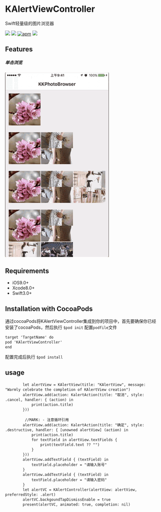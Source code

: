 # KAlertViewController

Swift轻量级的图片浏览器

![](https://img.shields.io/badge/releases-v0.0.2-green.svg) ![](https://img.shields.io/badge/pod-v0.0.2-brightgreen.svg) [![apm](https://img.shields.io/apm/l/vim-mode.svg)](https://github.com/ripplek/KKPhotoBrowser/blob/master/LICENSE) ![](https://img.shields.io/badge/platform-iOS-lightgrey.svg)

## Features
##### 单击浏览
![](https://github.com/ripplek/KKPhotoBrowser/blob/master/GIF/singleTap.gif)

## Requirements
* iOS9.0+
* Xcode8.0+
* Swift3.0+

## Installation with CocoaPods
通过cocoaPods将KAlertViewController集成到你的项目中，首先要确保你已经安装了cocoaPods，然后执行
`$pod init`
配置`podfile`文件
```
target 'TargetName' do
pod 'KAlertViewController'
end
```
配置完成后执行
`$pod install`
## usage

```
        let alertView = KAlertView(title: "KAlertView", message: "Warmly celebrate the completion of KAlertView creation")
        alertView.add(action: KalertAction(title: "取消", style: .cancel, handler: { (action) in
            print(action.title)
        }))
        
         //MARK: - 注意循环引用
        alertView.add(action: KalertAction(title: "确定", style: .destructive, handler: { [unowned alertView] (action) in
            print(action.title)
            for textField in alertView.textFields {
                print(textField.text ?? "")
            }
        }))
        alertView.addTextField { (textField) in
            textField.placeholder = "请输入账号"
        }
        alertView.addTextField { (textField) in
            textField.placeholder = "请输入密码"
        }
        let alertVC = KAlertController(alertView: alertView, preferredStyle: .alert)
        alertVC.backgoundTapDismissEnable = true
        present(alertVC, animated: true, completion: nil)
```
